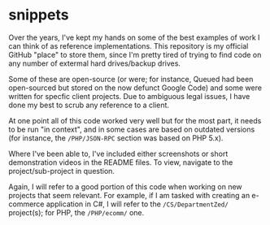 # snippets
Over the years, I've kept my hands on some of the best examples of work I can think of as reference implementations. This
repository is my official GitHub "place" to store them, since I'm pretty tired of trying to find code on any number of
extermal hard drives/backup drives.

Some of these are open-source (or were; for instance, Queued had been open-sourced but stored on the now defunct Google Code)
and some were written for specfic client projects. Due to ambiguous legal issues, I have done my best to scrub any reference
to a client.

At one point all of this code worked very well but for the most part, it needs to be run "in context", and in some cases are
based on outdated versions (for instance, the `/PHP/JSON-RPC` section was based on PHP 5.x).

Where I've been able to, I've included either screenshots or short demonstration videos in the README files. To view, navigate
to the project/sub-project in question.

Again, I will refer to a good portion of this code when working on new projects that seem relevant. For example, if I am
tasked with creating an e-commerce application in C#, I will refer to the `/CS/DepartmentZed/` project(s); for PHP, the
`/PHP/ecomm/` one.
